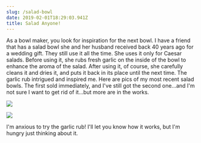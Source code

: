 ```yaml
---
slug: /salad-bowl
date: 2019-02-01T18:29:03.941Z
title: Salad Anyone!
---
```

As a bowl maker, you look for inspiration for the next bowl.  I have a friend that has a salad bowl she and her husband received back 40 years ago for a wedding gift.  They still use it all the time.  She uses it only for Caesar salads.  Before using it, she rubs fresh garlic on the inside of the bowl to enhance the aroma of the salad.  After using it, of course, she carefully cleans it and dries it, and puts it back in its place until the next time.  The garlic rub intrigued and inspired me.  Here are pics of my most recent salad bowls.  The first sold immediately, and I've still got the second one...and I'm not sure I want to get rid of it...but more are in the works.

![](https://res.cloudinary.com/dy6lb8vna/image/upload/v1548276582/GB%20Bowlworks%20Gallery/IMG_2782a.jpg)

![](https://res.cloudinary.com/dy6lb8vna/image/upload/v1548276581/GB%20Bowlworks%20Gallery/DSC_3192a.jpg)

I'm anxious to try the garlic rub!  I'll let you know how it works, but I'm hungry just thinking about it.

